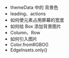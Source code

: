 - themeData 中的 背景色
- leading、actions
- 如何使元素占用屏幕的宽度
- 如何给 Box 添加背景图片
- Column、Row
- 如何引入图片
- Color.fromRGBO()
- EdgeInsets.only()